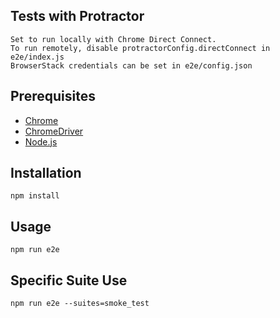## Tests with Protractor
    Set to run locally with Chrome Direct Connect. 	
    To run remotely, disable protractorConfig.directConnect in e2e/index.js
    BrowserStack credentials can be set in e2e/config.json

## Prerequisites
- [Chrome](https://www.google.com/chrome/)
- [ChromeDriver](https://sites.google.com/a/chromium.org/chromedriver/)
- [Node.js](https://nodejs.org/en/)

## Installation
    npm install

## Usage
    npm run e2e

## Specific Suite Use
    npm run e2e --suites=smoke_test
